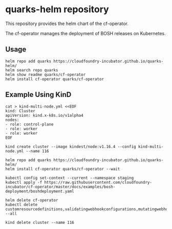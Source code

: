 # quarks-helm repository

This repository provides the helm chart of the cf-operator.

The cf-operator manages the deployment of BOSH releases on Kubernetes.


## Usage

```
helm repo add quarks https://cloudfoundry-incubator.github.io/quarks-helm/
helm search repo quarks
helm show readme quarks/cf-operator
helm install cf-operator quarks/cf-operator
```

## Example Using KinD

```
cat > kind-multi-node.yml <<EOF
kind: Cluster
apiVersion: kind.x-k8s.io/v1alpha4
nodes:
- role: control-plane
- role: worker
- role: worker
EOF

kind create cluster --image kindest/node:v1.16.4 --config kind-multi-node.yml --name 116

helm repo add quarks https://cloudfoundry-incubator.github.io/quarks-helm/
helm install cf-operator quarks/cf-operator --wait

kubectl config set-context --current --namespace staging
kubectl apply -f https://raw.githubusercontent.com/cloudfoundry-incubator/cf-operator/master/docs/examples/bosh-deployment/boshdeployment.yaml

helm delete cf-operator
kubectl delete customresourcedefinitions,validatingwebhookconfigurations,mutatingwebhookconfigurations --all

kind delete cluster --name 116
```
